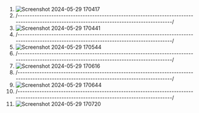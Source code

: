 1.  ![Screenshot 2024-05-29 170417](https://github.com/Harshupraity/Delicious-Restaurants/assets/100183785/af3cdbd9-76ab-4a27-8e88-60dca886676a)
2.  /------------------------------------------------------------------------------------------------------------------------------------------/
3.  ![Screenshot 2024-05-29 170441](https://github.com/Harshupraity/Delicious-Restaurants/assets/100183785/c23c0ca5-6db6-44f2-93f1-81982e89ed3b)
4.  /------------------------------------------------------------------------------------------------------------------------------------------/
5.  ![Screenshot 2024-05-29 170544](https://github.com/Harshupraity/Delicious-Restaurants/assets/100183785/cbc42c9c-8ea3-4187-a626-afd41ca0e901)
6.  /------------------------------------------------------------------------------------------------------------------------------------------/
7.  ![Screenshot 2024-05-29 170616](https://github.com/Harshupraity/Delicious-Restaurants/assets/100183785/11ac0666-ce0c-42fe-afdf-09a5859684ae)
8.  /------------------------------------------------------------------------------------------------------------------------------------------/
9.  ![Screenshot 2024-05-29 170644](https://github.com/Harshupraity/Delicious-Restaurants/assets/100183785/54e1f61e-03c6-4c8c-b5c3-7b1035b1434b)
10.  /------------------------------------------------------------------------------------------------------------------------------------------/
11.  ![Screenshot 2024-05-29 170720](https://github.com/Harshupraity/Delicious-Restaurants/assets/100183785/5bf8ce3d-89a8-4855-9559-713603ee1b8e)








